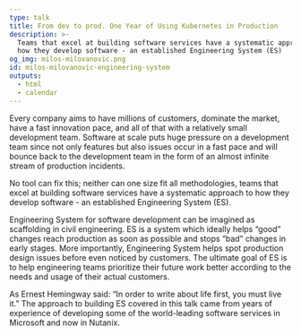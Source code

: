 ```yaml
---
type: talk
title: From dev to prod. One Year of Using Kubernetes in Production
description: >-
  Teams that excel at building software services have a systematic approach to
  how they develop software - an established Engineering System (ES)
og_img: milos-milovanovic.png
id: milos-milovanovic-engineering-system
outputs:
  - html
  - calendar
---
```


Every company aims to have millions of customers, dominate the market, have a fast innovation pace, and all of that with a relatively small development team. Software at scale puts huge pressure on a development team since not only features but also issues occur in a fast pace and will bounce back to the development team in the form of an almost infinite stream of production incidents.

No tool can fix this; neither can one size fit all methodologies, teams that excel at building software services have a systematic approach to how they develop software - an established Engineering System (ES).

Engineering System for software development can be imagined as scaffolding in civil engineering. ES is a system which ideally helps “good” changes reach production as soon as possible and stops “bad” changes in early stages. More importantly, Engineering System helps spot production design issues before even noticed by customers. The ultimate goal of ES is to help engineering teams prioritize their future work better according to the needs and usage of their actual customers.

As Ernest Hemingway said: “In order to write about life first, you must live it.” The approach to building ES covered in this talk came from years of experience of developing some of the world-leading software services in Microsoft and now in Nutanix.
